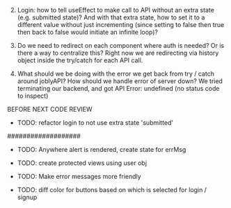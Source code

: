 2. Login: how to tell useEffect to make call to API without an extra state (e.g. submitted state)? And with that extra state, how to set it to a different value without just incrementing (since setting to false then true then back to false would initiate an infinite loop)?

3. Do we need to redirect on each component where auth is needed? Or is there a way to centralize this? Right now we are redirecting via history object inside the try/catch for each API call.

4. What should we be doing with the error we get back from try / catch around joblyAPI? How should we handle error of server down? We tried terminating our backend, and got API Error: undefined (no status code to inspect)



BEFORE NEXT CODE REVIEW

- TODO: refactor login to not use extra state 'submitted'


###################
- TODO: Anywhere alert is rendered, create state for errMsg

- TODO: create protected views using user obj

- TODO: Make error messages more friendly

- TODO: diff color for buttons based on which is selected for login / signup